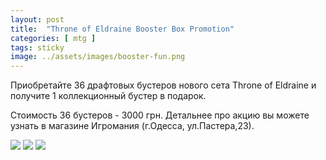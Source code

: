 ```yaml
---
layout: post
title:  "Throne of Eldraine Booster Box Promotion"
categories: [ mtg ]
tags: sticky
image: ../assets/images/booster-fun.png
---
```


Приобретайте 36 драфтовых бустеров нового сета Throne of Eldraine и получите 1 коллекционный бустер в подарок. 

Стоимость 36 бустеров - 3000 грн. Детальнее про акцию вы можете узнать в магазине Игромания (г.Одесса, ул.Пастера,23).

![](https://media.wizards.com/2019/eld/ru_Dqksw9QiiM.png) 
![](https://media.wizards.com/2019/eld/ru_jRDXvZQBMe.png) 
![](https://media.wizards.com/2019/eld/ru_pu1CyUVKNE.png) 